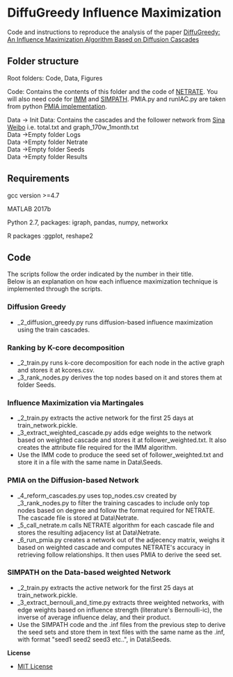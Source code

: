 # DiffuGreedy Influence Maximization
Code and instructions to reproduce the analysis of the paper [DiffuGreedy: An Influence Maximization Algorithm Based on Diffusion Cascades](https://link.springer.com/chapter/10.1007/978-3-030-05411-3_32)

## Folder structure
Root folders: Code, Data, Figures

Code: Contains the contents of this folder and the code of [NETRATE](people.tuebingen.mpg.de/manuelgr/netrate/#code). You will also need code for [IMM](https://sourceforge.net/projects/im-imm/) and [SIMPATH](https://www.cs.ubc.ca/~goyal/code-release.php). 
PMIA.py and runIAC.py are taken from python [PMIA implementation](https://github.com/nd7141/influence-maximization/tree/master/IC). 

Data -> Init Data: Contains the cascades and the follower network from [Sina Weibo](https://aminer.org/influencelocality) i.e. total.txt and graph_170w_1month.txt <br> 
Data ->Empty folder Logs <br>
Data ->Empty folder Netrate <br>
Data ->Empty folder Seeds <br>
Data ->Empty folder Results <br>

## Requirements
gcc version >=4.7

MATLAB 2017b

Python 2.7, packages:
igraph, pandas, numpy, networkx

R packages :ggplot, reshape2


## Code
The scripts follow the order indicated by the number in their title. <br>
Below is an explanation on how each influence maximization technique is implemented through the scripts. 


### Diffusion Greedy
- \_2\_diffusion\_greedy.py runs diffusion-based influence maximization using the train cascades.

### Ranking by K-core decomposition
- \_2\_train.py runs k-core decomposition for each node in the active graph and stores it at kcores.csv. 
- \_3\_rank\_nodes.py derives the top nodes based on it and stores them at folder Seeds. 

### Influence Maximization via Martingales
- \_2\_train.py extracts the active network for the first 25 days at train\_network.pickle.
- \_3\_extract\_weighted\_cascade.py adds edge weights to the network based on weighted cascade and stores it at follower\_weighted.txt. It also creates the attribute file required for the IMM algorithm.
- Use the IMM code to produce the seed set of follower\_weighted.txt  and store it in a file with the same name in Data\Seeds.

### PMIA on the Diffusion-based Network
- \_4\_reform\_cascades.py uses top\_nodes.csv created by \_3\_rank\_nodes.py to filter the training cascades to include only top nodes based on degree and follow the format required for NETRATE. The cascade file is stored at Data\Netrate.
- \_5\_call\_netrate.m calls NETRATE algorithm for each cascade file and stores the resulting adjacency list at Data\Netrate.
- \_6\_run\_pmia.py creates a network out of the adjecency matrix, weighs it based on weighted cascade and computes NETRATE's accuracy in retrieving follow relationships. It then uses PMIA to derive the seed set.

### SIMPATH on the Data-based weighted Network
- \_2\_train.py extracts the active network for the first 25 days at train\_network.pickle.
- \_3\_extract\_bernouli\_and\_time.py extracts three weighted networks, with edge weights based on influence strength (literature's Bernoulli-ic), the inverse of average influence delay, and their product. 
- Use the SIMPATH code and the .inf files from the previous step to derive the seed sets and store them in text files with the same name as the .inf, with format "seed1 seed2 seed3 etc..", in Data\Seeds.


**License**

- [MIT License](https://github.com/geopanag/DiffuGreedy-Influence-Maximization/blob/master/LICENSE)
